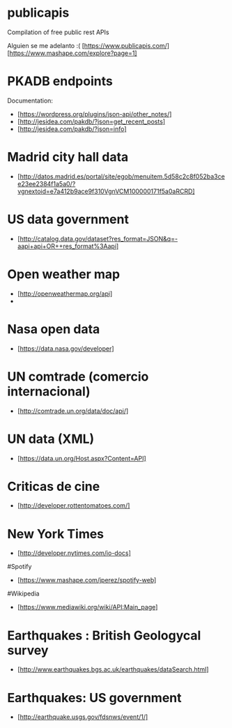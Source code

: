 # publicapis
Compilation of free public rest APIs

Alguien se me adelanto :(
[https://www.publicapis.com/]
[https://www.mashape.com/explore?page=1]

# PKADB endpoints
Documentation: 
* [https://wordpress.org/plugins/json-api/other_notes/]
* [http://jesidea.com/pakdb/?json=get_recent_posts]
* [http://jesidea.com/pakdb/?json=info]

# Madrid city hall data
* [http://datos.madrid.es/portal/site/egob/menuitem.5d58c2c8f052ba3cee23ee2384f1a5a0/?vgnextoid=e7a412b9ace9f310VgnVCM100000171f5a0aRCRD]

# US data government
* [http://catalog.data.gov/dataset?res_format=JSON&q=-aapi+api+OR++res_format%3Aapi]

# Open weather map 
* [http://openweathermap.org/api]
* 

# Nasa open data
* [https://data.nasa.gov/developer]

# UN comtrade (comercio internacional)
* [http://comtrade.un.org/data/doc/api/]

# UN data (XML)
* [https://data.un.org/Host.aspx?Content=API]

# Criticas de cine
* [http://developer.rottentomatoes.com/]

# New York Times
* [http://developer.nytimes.com/io-docs]

#Spotify 
* [https://www.mashape.com/jperez/spotify-web]

#Wikipedia
* [https://www.mediawiki.org/wiki/API:Main_page]

# Earthquakes : British Geologycal survey
* [http://www.earthquakes.bgs.ac.uk/earthquakes/dataSearch.html]

# Earthquakes: US government
* [http://earthquake.usgs.gov/fdsnws/event/1/]





